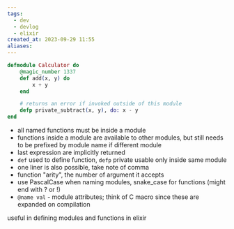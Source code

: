```yaml
---
tags:
  - dev
  - devlog
  - elixir
created_at: 2023-09-29 11:55
aliases:
---
```

```elixir
defmodule Calculator do
    @magic_number 1337
    def add(x, y) do
        x + y
    end

    # returns an error if invoked outside of this module
    defp private_subtract(x, y), do: x - y
end
```

- all named functions must be inside a module
- functions inside a module are available to other modules, but still needs to be prefixed by module name if different module
- last expression are implicitly returned
- `def` used to define function, `defp` private usable only inside same module
- one liner is also possible, take note of comma
- function "arity", the number of argument it accepts
- use PascalCase when naming modules, snake_case for functions (might end with ? or !)
- `@name val` - module attributes; think of C macro since these are expanded on compilation

useful in defining modules and functions in elixir
